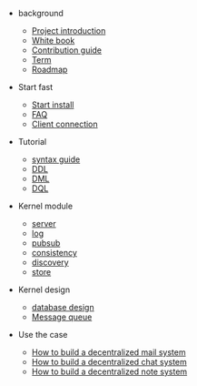 * background

  * [Project introduction](zh-cn/README.md)
  * [White book](zh-cn/whitebook.md)
  * [Contribution guide](en/CONTRIBUTING.md)
  * [Term](zh-cn/background/term.md)
  * [Roadmap](zh-cn/roadmap.md)

* Start fast

  * [Start install](zh-cn/install/start.md)
  * [FAQ](zh-cn/application/issue.md)

  <!-- * [已支持语法](zh-cn/application/supported.md) -->
  * [Client connection](zh-cn/application/connection_clinets.md)

* Tutorial
  * [syntax guide](https://github.com/zh-cn/application/syntax.md)
  <!-- * [支持语法](zh-cn/application/supported.md)  -->
  * [DDL](zh-cn/application/DDL.md) 
  * [DML](zh-cn/application/DML.md) 
  * [DQL](zh-cn/application/DQL.md) 
* Kernel module
  * [server](zh-cn/p2pdb-server/introduce.md)
  * [log](zh-cn/p2pdb-log/introduce.md)
  * [pubsub](zh-cn/p2pdb-pubsub/introduce.md)
  * [consistency](zh-cn/p2pdb-consistency/introduce.md)
  * [discovery](zh-cn/p2pdb-discovery/introduce.md)
  * [store](zh-cn/p2pdb-store/introduce.md)
  <!-- * [cdc](zh-cn/p2pdb-cdc/introduce.md) -->

* Kernel design
    * [database design](zh-cn/entity/persistence.md)
    * [Message queue](zh-cn/p2pdb-cdc/queue.md)


* Use the case

    * [How to build a decentralized mail system](zh-cn/case/email.md)
    * [How to build a decentralized chat system](zh-cn/case/chat.md)
    * [How to build a decentralized note system](zh-cn/case/note.md)

